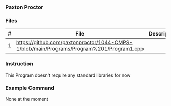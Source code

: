 ### Paxton Proctor
### Files

|   #   | File            | Description                                        |
| :---: | --------------- | -------------------------------------------------- |
|   1 | https://github.com/paxtonproctor/1044-CMPS-1/blob/main/Programs/Program%201/Program1.cpp|

### Instruction

This Program doesn't require any standard libraries for now

### Example Command

None at the moment
